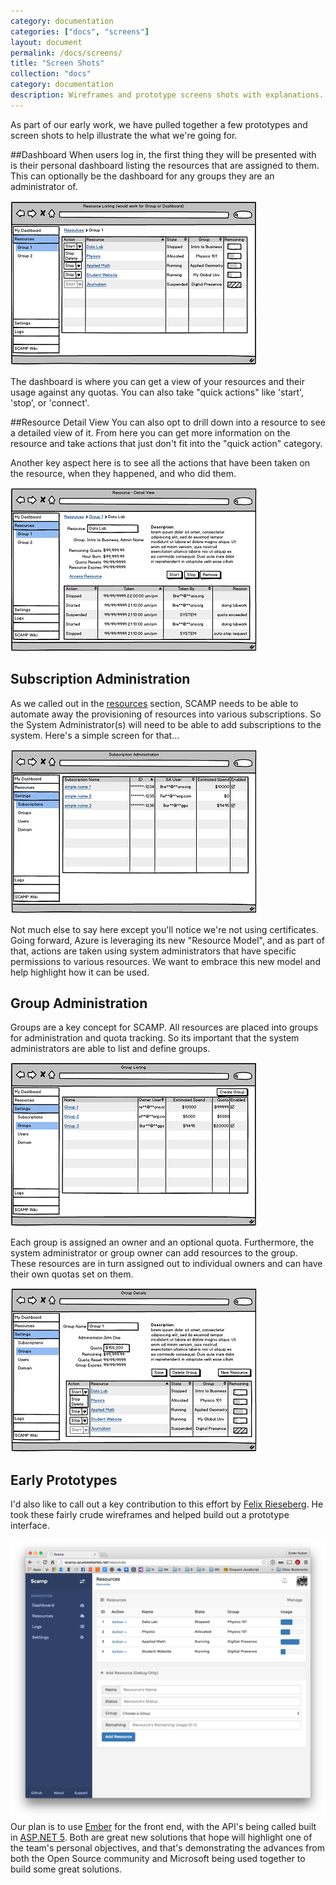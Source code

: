 ```yaml
---
category: documentation
categories: ["docs", "screens"]
layout: document
permalink: /docs/screens/
title: "Screen Shots"
collection: "docs"
category: documentation
description: Wireframes and prototype screens shots with explanations.
---
```


As part of our early work, we have pulled together a few prototypes and screen shots to help illustrate the what we're going for. 

##Dashboard
When users log in, the first thing they will be presented with is their personal dashboard listing the resources that are assigned to them. This can optionally be the dashboard for any groups they are an administrator of. 

![](/images/screenshots/wireframe-dashboard.png)

The dashboard is where you can get a view of your resources and their usage against any quotas. You can also take "quick actions" like 'start', 'stop', or 'connect'. 

##Resource Detail View
You can also opt to drill down into a resource to see a detailed view of it. From here you can get more information on the resource and take actions that just don't fit into the "quick action" category. 

Another key aspect here is to see all the actions that have been taken on the resource, when they happened, and who did them.

![](/images/screenshots/wireframe-resourcedetails.png)

## Subscription Administration
As we called out in the [resources](/resources/) section, SCAMP needs to be able to automate away the provisioning of resources into various subscriptions. So the System Administrator(s) will need to be able to add subscriptions to the system. Here's a simple screen for that... 

![](/images/screenshots/wireframe-subscription.png)

Not much else to say here except you'll notice we're not using certificates. Going forward, Azure is leveraging its new "Resource Model", and as part of that, actions are taken using system administrators that have specific permissions to various resources. We want to embrace this new model and help highlight how it can be used. 

## Group Administration
Groups are a key concept for SCAMP. All resources are placed into groups for administration and quota tracking. So its important that the system administrators are able to list and define groups.

![](/images/screenshots/wireframe-grouplist.png)

Each group is assigned an owner and an optional quota. Furthermore, the system administrator or group owner can add resources to the group. These resources are in turn assigned out to individual owners and can have their own quotas set on them. 

![](/images/screenshots/wireframe-groupdetails.png)

## Early Prototypes
I'd also like to call out a key contribution to this effort by [Felix Rieseberg](http://www.felixrieseberg.com/about-me/ "About Felix"). He took these fairly crude wireframes and helped build out a prototype interface. 

![](/images/screenshots/prototype-resourcelist.png)
Our plan is to use [Ember](http://emberjs.com/ "Ember") for the front end, with the API's being called built in [ASP.NET 5](http://www.asp.net/vnext/overview/aspnet-vnext "ASP.NET 5"). Both are great new solutions that hope will highlight one of the team's personal objectives, and that's demonstrating the advances from both the Open Source community and Microsoft being used together to build some great solutions. 